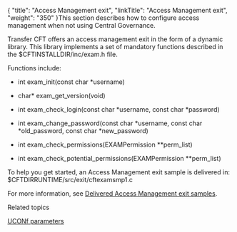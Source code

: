 {
    "title": "Access Management exit",
    "linkTitle": "Access Management exit",
    "weight": "350"
}This section describes how to configure access management when not using Central Governance.

Transfer CFT offers an access management exit in the form of a dynamic library. This library implements a set of mandatory functions described in the $CFTINSTALLDIR/inc/exam.h file.

Functions include:

-   int exam\_init(const char \*username)
-   char\* exam\_get\_version(void)
-   int exam\_check\_login(const char \*username, const char \*password)
-   int exam\_change\_password(const char \*username, const char \*old\_password, const char \*new\_password)
-   int exam\_check\_permissions(EXAMPermission \*\*perm\_list)
-   int exam\_check\_potential\_permissions(EXAMPermission \*\*perm\_list)

To help you get started, an Access Management exit sample is delivered in: $CFTDIRRUNTIME/src/exit/cftexamsmp1.c

For more information, see [Delivered Access Management exit samples](../../../internal_a_m_start_here/am_exits/am_samples).

Related topics

[UCONf parameters](../../../admin_intro/uconf/uconf_parameters)
